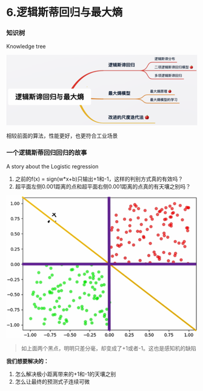 # 6.逻辑斯蒂回归与最大熵

### 知识树

Knowledge tree

![1618835422531](assets/1618835422531.png)

相较前面的算法，性能更好，也更符合工业场景



### 一个逻辑斯蒂回归回归的故事

A story about the Logistic regression

1. 之前的f(x) = sign(w*x+b)只输出+1和-1，这样的判别方式真的有效吗？
2. 超平面左侧0.001距离的点和超平面右侧0.001距离的点真的有天壤之别吗？

![1618839609843](assets/1618839609843.png)

> 如上面两个黑点，明明只差分毫，却变成了+1或者-1。这也是感知机的缺陷

**我们想要解决的：**

1. 怎么解决极小距离带来的+1和-1的天壤之别
2. 怎么让最终的预测式子连续可微